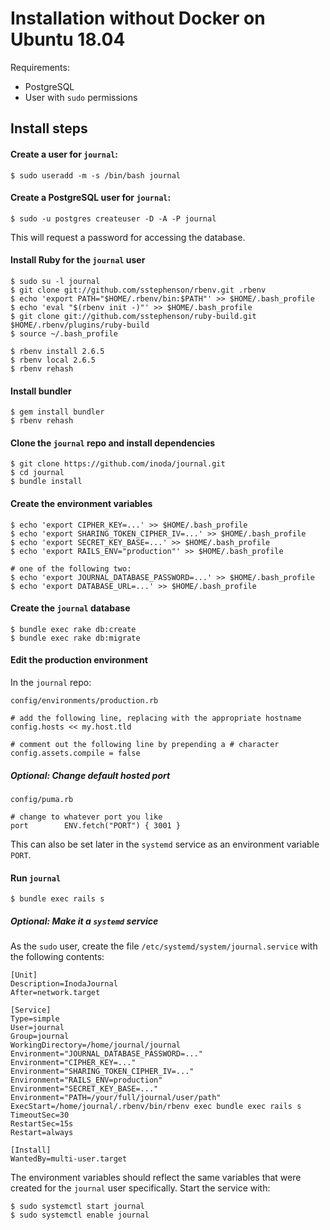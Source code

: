 # Installation without Docker on Ubuntu 18.04

Requirements:

- PostgreSQL
- User with `sudo` permissions

## Install steps

#### Create a user for `journal`:

```
$ sudo useradd -m -s /bin/bash journal
```

#### Create a PostgreSQL user for `journal`:

```
$ sudo -u postgres createuser -D -A -P journal
```

This will request a password for accessing the database.

#### Install Ruby for the `journal` user

```
$ sudo su -l journal
$ git clone git://github.com/sstephenson/rbenv.git .rbenv
$ echo 'export PATH="$HOME/.rbenv/bin:$PATH"' >> $HOME/.bash_profile
$ echo 'eval "$(rbenv init -)"' >> $HOME/.bash_profile
$ git clone git://github.com/sstephenson/ruby-build.git $HOME/.rbenv/plugins/ruby-build
$ source ~/.bash_profile

$ rbenv install 2.6.5
$ rbenv local 2.6.5
$ rbenv rehash
```

#### Install bundler

```
$ gem install bundler
$ rbenv rehash
```

#### Clone the `journal` repo and install dependencies

```
$ git clone https://github.com/inoda/journal.git
$ cd journal
$ bundle install
```

#### Create the environment variables

```
$ echo 'export CIPHER_KEY=...' >> $HOME/.bash_profile
$ echo 'export SHARING_TOKEN_CIPHER_IV=...' >> $HOME/.bash_profile
$ echo 'export SECRET_KEY_BASE=...' >> $HOME/.bash_profile
$ echo 'export RAILS_ENV="production"' >> $HOME/.bash_profile

# one of the following two:
$ echo 'export JOURNAL_DATABASE_PASSWORD=...' >> $HOME/.bash_profile
$ echo 'export DATABASE_URL=...' >> $HOME/.bash_profile
```

#### Create the `journal` database

```
$ bundle exec rake db:create
$ bundle exec rake db:migrate
```

#### Edit the production environment

In the `journal` repo:

`config/environments/production.rb`
```
# add the following line, replacing with the appropriate hostname
config.hosts << my.host.tld

# comment out the following line by prepending a # character
config.assets.compile = false
```

##### Optional: Change default hosted port

`config/puma.rb`
```
# change to whatever port you like
port        ENV.fetch("PORT") { 3001 }
```

This can also be set later in the `systemd` service as an environment variable `PORT`.

#### Run `journal`

```
$ bundle exec rails s
```

##### Optional: Make it a `systemd` service

As the `sudo` user, create the file `/etc/systemd/system/journal.service` with the following contents:

```
[Unit]
Description=InodaJournal
After=network.target

[Service]
Type=simple
User=journal
Group=journal
WorkingDirectory=/home/journal/journal
Environment="JOURNAL_DATABASE_PASSWORD=..."
Environment="CIPHER_KEY=..."
Environment="SHARING_TOKEN_CIPHER_IV=..."
Environment="RAILS_ENV=production"
Environment="SECRET_KEY_BASE=..."
Environment="PATH=/your/full/journal/user/path"
ExecStart=/home/journal/.rbenv/bin/rbenv exec bundle exec rails s
TimeoutSec=30
RestartSec=15s
Restart=always

[Install]
WantedBy=multi-user.target
```

The environment variables should reflect the same variables that were created for the `journal` user specifically. Start the service with:

```
$ sudo systemctl start journal
$ sudo systemctl enable journal
```
